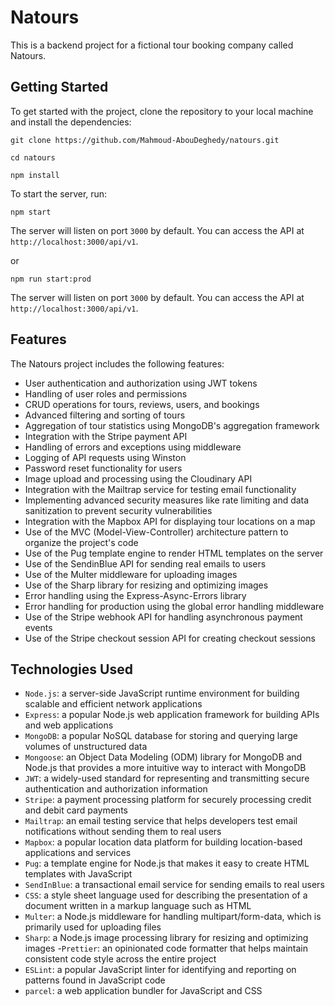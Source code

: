 # Natours

This is a backend project for a fictional tour booking company called Natours.

## Getting Started

To get started with the project, clone the repository to your local machine and install the dependencies:

`git clone https://github.com/Mahmoud-AbouDeghedy/natours.git`

`cd natours`

`npm install`

To start the server, run:

`npm start`

The server will listen on port `3000` by default. You can access the API at `http://localhost:3000/api/v1`.

or

`npm run start:prod`

The server will listen on port `3000` by default. You can access the API at `http://localhost:3000/api/v1`.

## Features

The Natours project includes the following features:

- User authentication and authorization using JWT tokens
- Handling of user roles and permissions
- CRUD operations for tours, reviews, users, and bookings
- Advanced filtering and sorting of tours
- Aggregation of tour statistics using MongoDB's aggregation framework
- Integration with the Stripe payment API
- Handling of errors and exceptions using middleware
- Logging of API requests using Winston
- Password reset functionality for users
- Image upload and processing using the Cloudinary API
- Integration with the Mailtrap service for testing email functionality
- Implementing advanced security measures like rate limiting and data sanitization to prevent security vulnerabilities
- Integration with the Mapbox API for displaying tour locations on a map
- Use of the MVC (Model-View-Controller) architecture pattern to organize the project's code
- Use of the Pug template engine to render HTML templates on the server
- Use of the SendinBlue API for sending real emails to users
- Use of the Multer middleware for uploading images
- Use of the Sharp library for resizing and optimizing images
- Error handling using the Express-Async-Errors library
- Error handling for production using the global error handling middleware
- Use of the Stripe webhook API for handling asynchronous payment events
- Use of the Stripe checkout session API for creating checkout sessions

## Technologies Used

- `Node.js`: a server-side JavaScript runtime environment for building scalable and efficient network applications
- `Express`: a popular Node.js web application framework for building APIs and web applications
- `MongoDB`: a popular NoSQL database for storing and querying large volumes of unstructured data
- `Mongoose`: an Object Data Modeling (ODM) library for MongoDB and Node.js that provides a more intuitive way to interact with MongoDB
- `JWT`: a widely-used standard for representing and transmitting secure authentication and authorization information
- `Stripe`: a payment processing platform for securely processing credit and debit card payments
- `Mailtrap`: an email testing service that helps developers test email notifications without sending them to real users
- `Mapbox`: a popular location data platform for building location-based applications and services
- `Pug`: a template engine for Node.js that makes it easy to create HTML templates with JavaScript
- `SendInBlue`: a transactional email service for sending emails to real users
- `CSS`: a style sheet language used for describing the presentation of a document written in a markup language such as HTML
- `Multer`: a Node.js middleware for handling multipart/form-data, which is primarily used for uploading files
- `Sharp`: a Node.js image processing library for resizing and optimizing images -`Prettier`: an opinionated code formatter that helps maintain consistent code style across the entire project
- `ESLint`: a popular JavaScript linter for identifying and reporting on patterns found in JavaScript code
- `parcel`: a web application bundler for JavaScript and CSS
